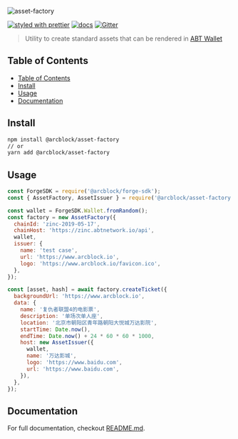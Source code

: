 ![asset-factory](https://www.arcblock.io/.netlify/functions/badge/?text=asset-factory)

[![styled with prettier](https://img.shields.io/badge/styled_with-prettier-ff69b4.svg)](https://github.com/prettier/prettier)
[![docs](https://img.shields.io/badge/powered%20by-arcblock-green.svg)](https://docs.arcblock.io)
[![Gitter](https://badges.gitter.im/ArcBlock/community.svg)](https://gitter.im/ArcBlock/community?utm_source=badge&utm_medium=badge&utm_campaign=pr-badge)

> Utility to create standard assets that can be rendered in [ABT Wallet](https://www.abtwallet.io)

## Table of Contents

- [Table of Contents](#table-of-contents)
- [Install](#install)
- [Usage](#usage)
- [Documentation](#documentation)

## Install

```sh
npm install @arcblock/asset-factory
// or
yarn add @arcblock/asset-factory
```

## Usage

```js
const ForgeSDK = require('@arcblock/forge-sdk');
const { AssetFactory, AssetIssuer } = require('@arcblock/asset-factory');

const wallet = ForgeSDK.Wallet.fromRandom();
const factory = new AssetFactory({
  chainId: 'zinc-2019-05-17',
  chainHost: 'https://zinc.abtnetwork.io/api',
  wallet,
  issuer: {
    name: 'test case',
    url: 'https://www.arcblock.io',
    logo: 'https://www.arcblock.io/favicon.ico',
  },
});

const [asset, hash] = await factory.createTicket({
  backgroundUrl: 'https://www.arcblock.io',
  data: {
    name: '复仇者联盟4的电影票',
    description: '单场次单人座',
    location: '北京市朝阳区青年路朝阳大悦城万达影院',
    startTime: Date.now(),
    endTime: Date.now() + 24 * 60 * 60 * 1000,
    host: new AssetIssuer({
      wallet,
      name: '万达影城',
      logo: 'https://www.baidu.com',
      url: 'https://www.baidu.com',
    }),
  },
});
```

## Documentation

For full documentation, checkout [README.md](./docs/README.md).
